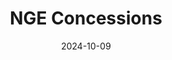 ---  
layout: startup_page  
title: "NGE Concessions"  
id: "nge.fr"  
permalink: "/ngeconcessionsnge.fr10092024/"  
website: "https://www.nge.fr/"  
funding_round: "Debt"  
funding_amount: "$110M"  
investors: "Allianz Capital Partners (ACP), CAF Asset Management (CAF-AM)"  
about: "NGE Concessions is involved in the development and maintenance of large-scale infrastructure projects, such as the Ferrocarril Central railway line in Uruguay. They operate as a Public-Private Partnership (PPP), securing financing and managing construction and long-term maintenance contracts for essential infrastructure."  
markets: "Infrastructure, Transportation, Construction"  
hq: "Saint Etienne du Gres, France"  
founded_year: ""  
linkedin: "https://www.linkedin.com/company/nge-concessions"  
twitter: ""  
instagram: ""  
facebook: ""  
crunchbase: ""  
pitchbook: ""  

date_display: "09-Oct-2024"  
date: "2024-10-09"

# SEO Optimization  
meta_title: "NGE Concessions - Debt Funding ($110M)"  
meta_description: "NGE Concessions, NGE Concessions is involved in the development and maintenance of large-scale infrastructure projects, such as the Ferrocarril Central railway line in..."  
meta_keywords: "NGE Concessions, Infrastructure, Transportation, Construction, Debt funding"  
canonical_url: "https://startup.projectstartups.com/ngeconcessionsnge.fr10092024/"  
---